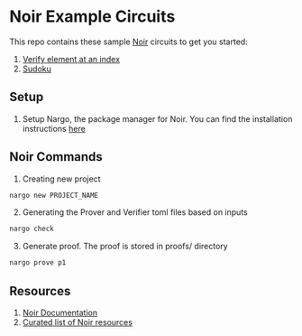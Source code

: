 # Noir Example Circuits

This repo contains these sample [Noir](https://github.com/noir-lang) circuits to get you started:

1. [Verify element at an index](index_of/src/main.nr)
2. [Sudoku](sudoku/src/main.nr)

## Setup

1. Setup Nargo, the package manager for Noir. You can find the installation instructions [here](https://noir-lang.org/getting_started/nargo/installation.html)

## Noir Commands

1. Creating new project

```bash
nargo new PROJECT_NAME
```

2. Generating the Prover and Verifier toml files based on inputs

```bash
nargo check
```

3. Generate proof. The proof is stored in proofs/ directory

```bash
nargo prove p1
```

## Resources
1. [Noir Documentation](https://noir-lang.org/index.html)
2. [Curated list of Noir resources](https://github.com/noir-lang/awesome-noir)